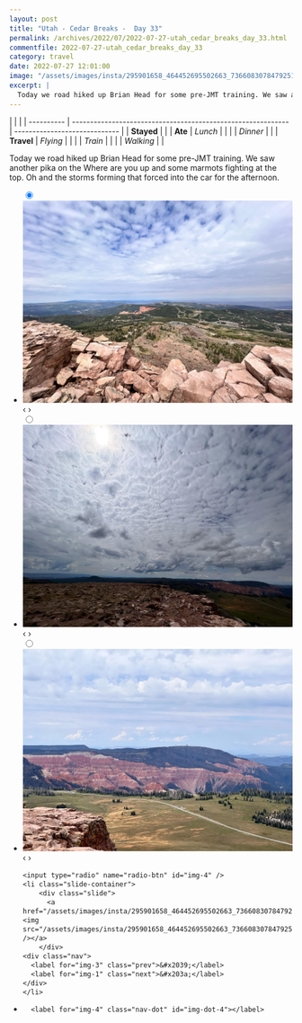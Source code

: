 ```yaml
---
layout: post
title: "Utah - Cedar Breaks -  Day 33"
permalink: /archives/2022/07/2022-07-27-utah_cedar_breaks_day_33.html
commentfile: 2022-07-27-utah_cedar_breaks_day_33
category: travel
date: 2022-07-27 12:01:00
image: "/assets/images/insta/295901658_464452695502663_7366083078479251086_n_18304341982058578.jpg"
excerpt: |
  Today we road hiked up Brian Head for some pre-JMT training. We saw another pika on the Where are you up and some marmots fighting at the top. Oh and the storms forming that forced into the car for the afternoon.
---
```


|            |                                                              |
| ---------- | ------------------------------------------------------------ | ----------------------------- |
| **Stayed** |  |
| **Ate**    | _Lunch_                                                      |          |
|            | _Dinner_                                                     |          |
| **Travel** | _Flying_                                                     |          |
|            | _Train_                                                      |          |
|            | _Walking_                                                    |          |


Today we road hiked up Brian Head for some pre-JMT training. We saw another pika on the Where are you up and some marmots fighting at the top. Oh and the storms forming that forced into the car for the afternoon.


<ul class="slides">
    <input type="radio" name="radio-btn" id="img-1" checked="checked" />
    <li class="slide-container">
        <div class="slide">
          <a href="/assets/images/insta/295949158_1898285943700093_433890916161469610_n_18202772287162574.jpg"><img src="/assets/images/insta/295949158_1898285943700093_433890916161469610_n_18202772287162574.jpg" /></a>
        </div>
    <div class="nav">
      <label for="img-4" class="prev">&#x2039;</label>
      <label for="img-2" class="next">&#x203a;</label>
    </div>
    </li>
        <input type="radio" name="radio-btn" id="img-2"  />
    <li class="slide-container">
        <div class="slide">
          <a href="/assets/images/insta/295855433_745438600079339_6658485794697892611_n_17944399283143121.jpg"><img src="/assets/images/insta/295855433_745438600079339_6658485794697892611_n_17944399283143121.jpg" /></a>
        </div>
    <div class="nav">
      <label for="img-1" class="prev">&#x2039;</label>
      <label for="img-3" class="next">&#x203a;</label>
    </div>
    </li>
        <input type="radio" name="radio-btn" id="img-3"  />
    <li class="slide-container">
        <div class="slide">
          <a href="/assets/images/insta/295936675_166495999277832_499780567326366862_n_17998853686468464.jpg"><img src="/assets/images/insta/295936675_166495999277832_499780567326366862_n_17998853686468464.jpg" /></a>
        </div>
    <div class="nav">
      <label for="img-2" class="prev">&#x2039;</label>
      <label for="img-4" class="next">&#x203a;</label>
    </div>
    </li>
    
    <input type="radio" name="radio-btn" id="img-4" />
    <li class="slide-container">
        <div class="slide">
          <a href="/assets/images/insta/295901658_464452695502663_7366083078479251086_n_18304341982058578.jpg"><img src="/assets/images/insta/295901658_464452695502663_7366083078479251086_n_18304341982058578.jpg" /></a>
        </div>
    <div class="nav">
      <label for="img-3" class="prev">&#x2039;</label>
      <label for="img-1" class="next">&#x203a;</label>
    </div>
    </li>
			
<li class="nav-dots">
      <label for="img-1" class="nav-dot" id="img-dot-1"></label>
      <label for="img-2" class="nav-dot" id="img-dot-2"></label>
      <label for="img-3" class="nav-dot" id="img-dot-3"></label>

      <label for="img-4" class="nav-dot" id="img-dot-4"></label>

</li>
</ul>        
             

		